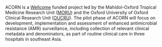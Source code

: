 ACORN is a <a href="https://wellcome.ac.uk" target="_blank">Wellcome</a> funded project led by the Mahidol-Oxford Tropical Medicine Research Unit (<a href="http://www.tropmedres.ac/home" target="_blank">MORU</a>) and the Oxford University of Oxford Clinical Research Unit (<a href="http://www.oucru.org" target="_blank">OUCRU</a>). The pilot phase of ACORN will focus on development, implementation and assessment of enhanced antimicrobial resistance (AMR) surveillance, including collection of relevant clinical metadata and denominators, as part of routine clinical care in three hospitals in southeast Asia.